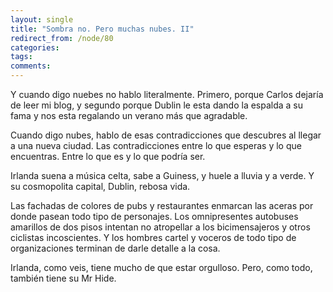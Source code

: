 ```yaml
---
layout: single
title: "Sombra no. Pero muchas nubes. II"
redirect_from: /node/80
categories:
tags: 
comments: 
---
```

Y cuando digo nuebes no hablo literalmente. Primero, porque Carlos dejaría de leer mi blog, y segundo porque Dublin le esta dando la espalda a su fama y nos esta regalando un verano más que agradable.  

Cuando digo nubes, hablo de esas contradicciones que descubres al llegar a una nueva ciudad. Las contradicciones entre lo que esperas y lo que encuentras. Entre lo que es y lo que podría ser.  

Irlanda suena a música celta, sabe a Guiness, y huele a lluvia y a verde. Y su cosmopolita capital, Dublin, rebosa vida.  

Las fachadas de colores de pubs y restaurantes enmarcan las aceras por donde pasean todo tipo de personajes. Los omnipresentes autobuses amarillos de dos pisos intentan no atropellar a los bicimensajeros y otros ciclistas incoscientes. Y los hombres cartel y voceros de todo tipo de organizaciones terminan de darle detalle a la cosa.  

Irlanda, como veis, tiene mucho de que estar orgulloso. Pero, como todo, también tiene su Mr Hide.
